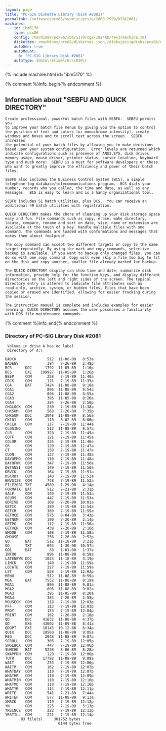 ```yaml
---
layout: page
title: "PC-SIG Diskette Library (Disk #2081)"
permalink: /software/pcx86/sw/misc/pcsig/2000-2999/DISK2081/
machines:
  - id: ibm5170
    type: pcx86
    config: /machines/pcx86/ibm/5170/cga/1024kb/rev3/machine.xml
    diskettes: /machines/pcx86/diskettes.json,/disks/pcsigdisks/pcx86/diskettes.json
    autoGen: true
    autoMount:
      B: "PC-SIG Library Disk #2081"
    autoType: $date\r$time\rB:\rDIR\r
---
```


{% include machine.html id="ibm5170" %}

{% comment %}info_begin{% endcomment %}

## Information about "SEBFU AND QUICK DIRECTORY"

    Create professional, powerful batch files with SEBFU.  SEBFU permits you
    to improve your batch file menus by giving you the option to control
    the position of text and colors (or monochrome intensity), create
    windows and boxes and to scroll text across the screen.  SEBFU increases
    the potential of your batch files by allowing you to make decisions
    based upon your system configuration.  Error levels are returned which
    indicate configurations such as presence of ANSI.SYS, disk drives,
    memory usage, mouse driver, printer status, cursor location, keyboard
    type and much more!  SEBFU is a must for software developers or those
    who want to greatly improve the efficiency and power of their batch
    files.
    
    SEBFU also includes the Business Control System (BCS), a simple
    telephone log database/telecommunications program.  BCS dials your
    number, records who you called, the time and date, as well as any
    messages.  BCS is easy to learn and is a handy organizational tool.
    
    SEBFU includes 51 batch utilities, plus BCS.  You can receive an
    additional 49 batch utilities with registration.
    
    QUICK DIRECTORY makes the chore of cleaning up your disk storage space
    easy and fun. File commands such as copy, erase, make directory,
    locate, compare, rename and sort on date, size, name or extension are
    available at the touch of a key. Handle multiple files with one
    command. The commands are loaded with conformations and messages that
    makes them almost foolproof.
    
    The copy command can accept two different targets or copy to the same
    target repeatedly. By using the mark and copy commands, selective
    backup is available. If you want to backup only changed files, you can
    do so with one copy command. Copy will even skip a file too big to fit
    on the disk and copy another, smaller file already marked for backup.
    
    The QUICK DIRECTORY display can show time and date, summarize disk
    information, provide help for the function keys, and display different
    directories on the left and right sides of the screen. The typical
    directory entry is altered to indicate file attributes such as
    read-only, archive, system, or hidden files. Files that have been
    copied or erased are identified, allowing for easier tracking during
    the session.
    
    The instruction manual is complete and includes examples for easier
    learning. QUICK DIRECTORY assumes the user possesses a familiarity
    with DOS file maintenance commands.
{% comment %}info_end{% endcomment %}


### Directory of PC-SIG Library Disk #2081

     Volume in drive A has no label
     Directory of A:\

    BADCK              512  11-08-89   8:53a
    BADENV             384   7-26-89   2:48p
    BCS      DOC      1792  11-05-89   1:16p
    BCS      EXE    109927  11-05-89   1:26p
    BEEP     COM       258   7-19-89  11:40a
    CDCK     COM       121   7-19-89  11:35a
    CGA      BAT      7424  11-08-89   9:18a
    CGA1               896  11-08-89   8:54a
    CGA2               896  11-08-89   8:55a
    CGA3               395  11-05-89   8:20a
    CGA4               384   7-26-89   2:50p
    CHGLOCK  COM       230   7-19-89  11:38a
    CHKSUM   COM       568   7-20-89   7:35p
    CHKSUM   DOC      2048  11-08-89   8:56a
    CK101    COM       118   8-02-89   8:06p
    CKCLK    COM       117   7-19-89  11:44a
    CLOSING            512  11-08-89   8:57a
    CLR      COM       328   7-19-89  11:45a
    COFF     COM       121   7-19-89  11:45a
    COLOR    COM       335   7-19-89  11:46a
    CR       COM       129   7-19-89  11:47a
    CT       COM       158   7-19-89  11:47a
    CUON     COM       127   7-19-89  11:48a
    DAYOFMO  COM       110   7-19-89  11:48a
    DAYOFWK  COM       347   7-19-89  11:50a
    DETANSI  COM       149   7-19-89  11:50a
    DRVCK    COM       164   7-19-89  11:51a
    DSKRDY   COM       148   7-19-89  11:52a
    ENVSIZE  COM       748   7-19-89  11:52a
    FILE2081 TXT      4589   1-29-90   4:14p
    FORMATX  BAT       512   7-21-89   2:31p
    GALF     COM       149   7-19-89  11:53a
    GCURS    COM       447   7-19-89  11:53a
    GDRIVE   COM       108   7-20-89  10:01a
    GETCC    COM       389   7-19-89  11:54a
    GETCR    COM       389   7-19-89  11:55a
    GETMCB   COM       575   8-04-89   3:43p
    GETNUM   COM       190   7-20-89   2:14p
    GETPG    COM       112   7-19-89  11:56a
    GETVER   COM       439   7-20-89   2:16p
    GMODE    COM       108   7-19-89  11:58a
    GMOUSE             256   7-26-89   2:52p
    GO       BAT       512  11-18-89   3:21p
    GO       TXT       694   1-30-90  10:57a
    GO1      BAT        38   1-01-80   1:37a
    INTRO              896  11-08-89   8:58a
    LATENEWS DOC      1024  11-18-89   3:19p
    LIMCK    COM       140   7-19-89  11:59a
    LOCATE   COM       227   7-19-89  11:59a
    LST      COM       558   7-19-89  12:02p
    MENU               512  11-08-89   8:59a
    MGA      BAT      7552  11-08-89   9:19a
    MGA1               896  11-08-89   9:01a
    MGA2               896  11-08-89   9:02a
    MGA3               395  11-05-89   8:20a
    MGA4               384   7-26-89   2:55p
    MOUSECK  COM       118   7-19-89  12:03p
    PFF      COM       113   7-19-89  12:03p
    PRDY     COM       153   7-19-89  12:04p
    PRINT    COM       162   7-20-89   2:18p
    QD       DOC     41632  11-08-88   4:37p
    QD       EXE     43602  11-09-88   8:41a
    QDOPT    EXE     16145  10-12-88   6:34p
    QUIK     DOC     18560  11-08-89   9:05a
    REG      DOC      2048  11-08-89   9:07a
    SCROLL   COM       305   7-19-89  12:05p
    SNGLBOX  COM       447   7-19-89  12:06p
    SUMCHK   BAT      5248   8-06-89   8:28a
    SWAPPRN  COM       120   7-19-89  12:00p
    TUTR     DOC     17792  11-08-89   9:09a
    WAIT     COM       253   7-19-89  12:06p
    WAITM    COM       162   7-19-89  12:07p
    WHATDAY  COM       110   7-19-89  12:07p
    WHATHR   COM       110   7-19-89  12:09p
    WHATMIN  COM       110   7-19-89  12:10p
    WHATMO   COM       110   7-19-89  12:10p
    WHATYR   COM       114   7-19-89  12:11p
    WRITE    COM       541   7-21-89   7:44a
    WRITEF   COM       577  11-08-89   9:13a
    XMSCK    COM       119   7-19-89  12:12p
    YN       COM       225   7-19-89   5:13p
    YRSINCE  COM       222   7-19-89  12:13p
    YRSTILL  COM       221   7-19-89  12:14p
           83 file(s)     301752 bytes
                            6144 bytes free
